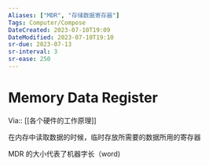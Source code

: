 ```yaml
---
Aliases: ["MDR", "存储数据寄存器"]
Tags: Computer/Compose 
DateCreated: 2023-07-10T19:09
DateModified: 2023-07-10T19:10
sr-due: 2023-07-13
sr-interval: 3
sr-ease: 250
---
```

# Memory Data Register
Via:: [[各个硬件的工作原理]]

在内存中读取数据的时候，临时存放所需要的数据所用的寄存器

MDR 的大小代表了机器字长（word)
